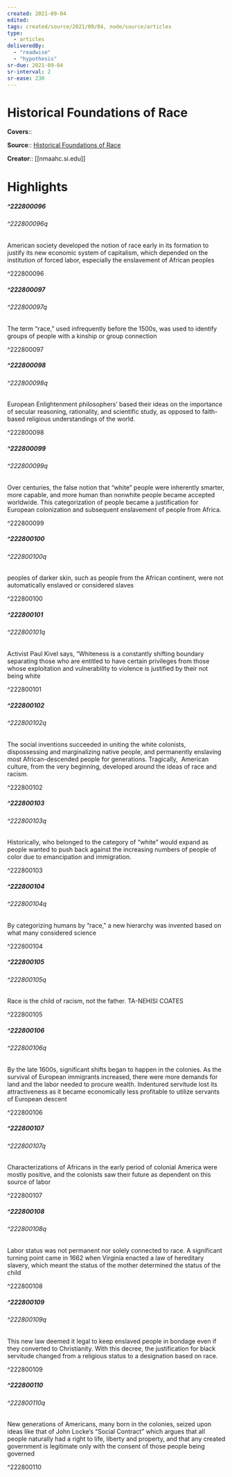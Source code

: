 ```yaml
---
created: 2021-09-04
edited:
tags: created/source/2021/09/04, node/source/articles
type: 
  - articles
deliveredBy: 
  - "readwise"
  - "hypothesis"
sr-due: 2021-09-04
sr-interval: 2
sr-ease: 230
---
```

# Historical Foundations of Race

**Covers**:: 

**Source**:: [Historical Foundations of Race](https://nmaahc.si.edu/learn/talking-about-race/topics/historical-foundations-race)

**Creator**:: [[nmaahc.si.edu]]

# Highlights
##### ^222800096



###### ^222800096q

American society developed the notion of race early in its formation to justify its new economic system of capitalism, which depended on the institution of forced labor, especially the enslavement of African peoples 

^222800096

##### ^222800097



###### ^222800097q

The term “race,” used infrequently before the 1500s, was used to identify groups of people with a kinship or group connection 

^222800097

##### ^222800098



###### ^222800098q

European Enlightenment philosophers’ based their ideas on the importance of secular reasoning, rationality, and scientific study, as opposed to faith-based religious understandings of the world. 

^222800098

##### ^222800099



###### ^222800099q

Over centuries, the false notion that “white” people were inherently smarter, more capable, and more human than nonwhite people became accepted worldwide. This categorization of people became a justification for European colonization and subsequent enslavement of people from Africa. 

^222800099

##### ^222800100



###### ^222800100q

peoples of darker skin, such as people from the African continent, were not automatically enslaved or considered slaves 

^222800100

##### ^222800101



###### ^222800101q

Activist Paul Kivel says, “Whiteness is a constantly shifting boundary separating those who are entitled to have certain privileges from those whose exploitation and vulnerability to violence is justified by their not being white 

^222800101

##### ^222800102



###### ^222800102q

The social inventions succeeded in uniting the white colonists, dispossessing and marginalizing native people, and permanently enslaving most African-descended people for generations. Tragically,  American culture, from the very beginning, developed around the ideas of race and racism. 

^222800102

##### ^222800103



###### ^222800103q

Historically, who belonged to the category of “white” would expand as people wanted to push back against the increasing numbers of people of color due to emancipation and immigration. 

^222800103

##### ^222800104



###### ^222800104q

By categorizing humans by “race,” a new hierarchy was invented based on what many considered science 

^222800104

##### ^222800105



###### ^222800105q

Race is the child of racism, not the father.
TA-NEHISI COATES 

^222800105

##### ^222800106



###### ^222800106q

By the late 1600s, significant shifts began to happen in the colonies. As the survival of European immigrants increased, there were more demands for land and the labor needed to procure wealth. Indentured servitude lost its attractiveness as it became economically less profitable to utilize servants of European descent 

^222800106

##### ^222800107



###### ^222800107q

Characterizations of Africans in the early period of colonial America were mostly positive, and the colonists saw their future as dependent on this source of labor 

^222800107

##### ^222800108



###### ^222800108q

Labor status was not permanent nor solely connected to race. A significant turning point came in 1662 when Virginia enacted a law of hereditary slavery, which meant the status of the mother determined the status of the child 

^222800108

##### ^222800109



###### ^222800109q

This new law deemed it legal to keep enslaved people in bondage even if they converted to Christianity. With this decree, the justification for black servitude changed from a religious status to a designation based on race. 

^222800109

##### ^222800110



###### ^222800110q

New generations of Americans, many born in the colonies, seized upon ideas like that of John Locke’s “Social Contract” which argues that all people naturally had a right to life, liberty and property, and that any created government is legitimate only with the consent of those people being governed 

^222800110

